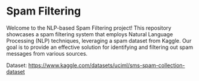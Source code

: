 # Spam Filtering

Welcome to the NLP-based Spam Filtering project! 
This repository showcases a spam filtering system that employs Natural Language Processing (NLP) techniques, leveraging a spam dataset from Kaggle. 
Our goal is to provide an effective solution for identifying and filtering out spam messages from various sources.

Dataset: https://www.kaggle.com/datasets/uciml/sms-spam-collection-dataset
